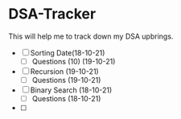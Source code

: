 # DSA-Tracker
This will help me to track down my DSA upbrings.
 
- [ ] Sorting Date(18-10-21)
  - [ ] Questions (10) (19-10-21)
- [ ] Recursion (19-10-21)
  - [ ] Questions (19-10-21)
- [ ] Binary Search (18-10-21)
  - [ ] Questions (18-10-21)
- [ ] 
 
